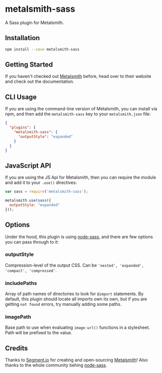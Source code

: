 metalsmith-sass
===============

A Sass plugin for Metalsmith.

## Installation

```sh
npm install --save metalsmith-sass
```

## Getting Started

If you haven't checked out [Metalsmith](http://metalsmith.io/) before, head over to their website and check out the
documentation.

## CLI Usage

If you are using the command-line version of Metalsmith, you can install via npm, and then add the
`metalsmith-sass` key to your `metalsmith.json` file:

```json
{
  "plugins": {
    "metalsmith-sass": {
      "outputStyle": "expanded"
    }
  }
}
```

## JavaScript API

If you are using the JS Api for Metalsmith, then you can require the module and add it to your
`.use()` directives:

```js
var sass = require('metalsmith-sass');

metalsmith.use(sass({
  outputStyle: "expanded"
}));
```

## Options

Under the hood, this plugin is using [node-sass](https://github.com/andrew/node-sass), and there are
few options you can pass through to it:


### outputStyle

Compression-level of the output CSS. Can be `'nested', 'expanded', 'compact', 'compressed'`.

### includePaths

Array of path names of directories to look for `@import` statements. By default, this plugin should locate
all imports own its own, but if you are getting `not found` errors, try manually adding some paths.

### imagePath

Base path to use when evaluating `image-url()` functions in a stylesheet. Path will be prefixed to
the value.

## Credits

Thanks to [Segment.io](http://github.com/segmentio) for creating and open-sourcing
[Metalsmith](https://github.com/segmentio/metalsmith)! Also thanks to the whole community behing
[node-sass](https://github.com/andrew/node-sass).
